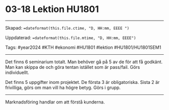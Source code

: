# 03-18 Lektion HU1801

---

Skapad: `=dateformat(this.file.ctime, "D, HH:mm, EEEE ")`

Uppdaterad: `=dateformat(this.file.mtime, "D, HH:mm, EEEE")`

Tags: #year2024 #KTH #ekonomi #HU1801 #lektion #HU1801/HU1801SEM1

---

Det finns 6 seminarium totalt. Man behöver gå på 5 av de för att få godkänt. Man kan skippa de och göra tentan istället som är pass/fail. Görs individuellt.

Det finns 5 uppgifter inom projektet. De första 3 är obligatoriska. Sista 2 är frivilliga, görs om man vill ha högre betyg. Görs i grupp.

---
Marknadsföring handlar om att förstå kunderna.
